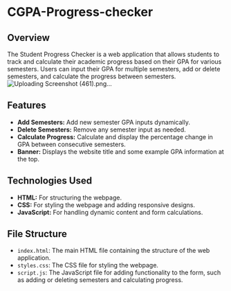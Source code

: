 # CGPA-Progress-checker

## Overview

The Student Progress Checker is a web application that allows students to track and calculate their academic progress based on their GPA for various semesters. Users can input their GPA for multiple semesters, add or delete semesters, and calculate the progress between semesters.
![Uploading Screenshot (461).png…]()

## Features

- **Add Semesters:** Add new semester GPA inputs dynamically.
- **Delete Semesters:** Remove any semester input as needed.
- **Calculate Progress:** Calculate and display the percentage change in GPA between consecutive semesters.
- **Banner:** Displays the website title and some example GPA information at the top.

## Technologies Used

- **HTML:** For structuring the webpage.
- **CSS:** For styling the webpage and adding responsive designs.
- **JavaScript:** For handling dynamic content and form calculations.

## File Structure

- `index.html`: The main HTML file containing the structure of the web application.
- `styles.css`: The CSS file for styling the webpage.
- `script.js`: The JavaScript file for adding functionality to the form, such as adding or deleting semesters and calculating progress.

